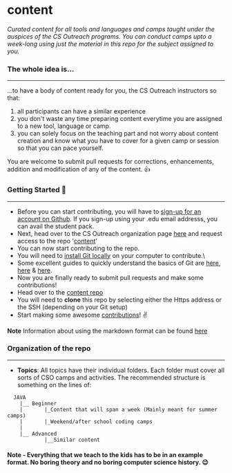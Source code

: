 # content
_Curated content for all tools and languages and camps taught under the auspices of the CS Outreach programs. You can conduct camps upto a week-long using just the material in this repo for the subject assigned to you._

### The whole idea is...
----
...to have a body of content ready for you, the CS Outreach instructors so that:

1. all participants can have a similar experience
2. you don't waste any time preparing content everytime you are assigned to a new tool, language or camp.
3. you can solely focus on the teaching part and not worry about content creation and know what you have to cover for a given camp or session so that you can pace yourself.

You are welcome to submit pull requests for corrections, enhancements, addition and modification of any of the content. :+1:

### Getting Started :pray:
---
* Before you can start contributing, you will have to [sign-up for an account on Github](https://github.com/join?source=header-home). If you sign-up using your .edu email addresss, you can avail the student pack.
* Next, head over to the CS Outreach organization page [here](https://github.com/utdallascso/) and request access to the repo '[content](github.com/utdallascso/content)'
* You can now start contributing to the repo.
* You will need to [install Git locally](https://confluence.atlassian.com/bitbucket/set-up-git-744723531.html) on your computer to contribute.\
* Some excellent guides to quickly understand the basics of Git are [here](http://readwrite.com/2013/09/30/understanding-github-a-journey-for-beginners-part-1), [here](https://www.atlassian.com/git/tutorials/setting-up-a-repository) & [here](https://www.atlassian.com/git/tutorials/comparing-workflows/centralized-workflow).
* Now you are finally ready to submit pull requests and make some contributions!
* Head over to the [content repo](github.com/utdallascso/content)
* You will need to __clone__ this repo by selecting either the Https address or the SSH (depending on your Git setup)
* Start making some awesome [contributions](https://www.atlassian.com/git/tutorials/making-a-pull-request/)! :v:

**Note** Information about using the markdown format can be found [here](https://blog.ghost.org/markdown/)

### Organization of the repo
---
* __Topics__: All topics have their individual folders. Each folder must cover all sorts of CSO camps and activities. The recommended structure is something on the lines of:
```
  JAVA
    |__ Beginner
    |       |_Content that will span a week (Mainly meant for summer camps)  
    |       |_Weekend/after school coding camps
    |
    |__ Advanced
            |__Similar content
```

#### Note - Everything that we teach to the kids has to be in an example format. No boring theory and no boring computer science history. :wink:
